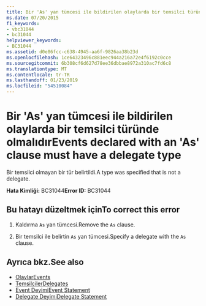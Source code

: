 ```yaml
---
title: Bir 'As' yan tümcesi ile bildirilen olaylarda bir temsilci türünde olmalıdır
ms.date: 07/20/2015
f1_keywords:
- vbc31044
- bc31044
helpviewer_keywords:
- BC31044
ms.assetid: d0e86fcc-c638-4945-aa6f-9826aa38b23d
ms.openlocfilehash: 1ce64323496c881eec944a216a72e4f6192c0cce
ms.sourcegitcommit: 6b308cf6d627d78ee36dbbae8972a310ac7fd6c8
ms.translationtype: MT
ms.contentlocale: tr-TR
ms.lasthandoff: 01/23/2019
ms.locfileid: "54510084"
---
```

# <a name="events-declared-with-an-as-clause-must-have-a-delegate-type"></a><span data-ttu-id="bff3d-102">Bir 'As' yan tümcesi ile bildirilen olaylarda bir temsilci türünde olmalıdır</span><span class="sxs-lookup"><span data-stu-id="bff3d-102">Events declared with an 'As' clause must have a delegate type</span></span>
<span data-ttu-id="bff3d-103">Bir temsilci olmayan bir tür belirtildi.</span><span class="sxs-lookup"><span data-stu-id="bff3d-103">A type was specified that is not a delegate.</span></span>  
  
 <span data-ttu-id="bff3d-104">**Hata Kimliği:** BC31044</span><span class="sxs-lookup"><span data-stu-id="bff3d-104">**Error ID:** BC31044</span></span>  
  
## <a name="to-correct-this-error"></a><span data-ttu-id="bff3d-105">Bu hatayı düzeltmek için</span><span class="sxs-lookup"><span data-stu-id="bff3d-105">To correct this error</span></span>  
  
1.  <span data-ttu-id="bff3d-106">Kaldırma `As` yan tümcesi.</span><span class="sxs-lookup"><span data-stu-id="bff3d-106">Remove the `As` clause.</span></span>  
  
2.  <span data-ttu-id="bff3d-107">Bir temsilci ile belirtin `As` yan tümcesi.</span><span class="sxs-lookup"><span data-stu-id="bff3d-107">Specify a delegate with the `As` clause.</span></span>  
  
## <a name="see-also"></a><span data-ttu-id="bff3d-108">Ayrıca bkz.</span><span class="sxs-lookup"><span data-stu-id="bff3d-108">See also</span></span>
- [<span data-ttu-id="bff3d-109">Olaylar</span><span class="sxs-lookup"><span data-stu-id="bff3d-109">Events</span></span>](../../visual-basic/programming-guide/language-features/events/index.md)
- [<span data-ttu-id="bff3d-110">Temsilciler</span><span class="sxs-lookup"><span data-stu-id="bff3d-110">Delegates</span></span>](../../visual-basic/programming-guide/language-features/delegates/index.md)
- [<span data-ttu-id="bff3d-111">Event Deyimi</span><span class="sxs-lookup"><span data-stu-id="bff3d-111">Event Statement</span></span>](../../visual-basic/language-reference/statements/event-statement.md)
- [<span data-ttu-id="bff3d-112">Delegate Deyimi</span><span class="sxs-lookup"><span data-stu-id="bff3d-112">Delegate Statement</span></span>](../../visual-basic/language-reference/statements/delegate-statement.md)
